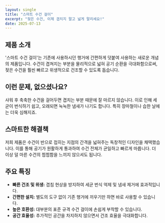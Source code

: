 ```yaml
---
layout: single
title: "스마트 수건 걸이"
excerpt: "젖은 수건, 이제 겹치지 말고 넓게 말리세요!"
date: 2025-07-13
---
```


## 제품 소개

'스마트 수건 걸이'는 기존에 사용하시던 행거에 간편하게 덧붙여 사용하는 새로운 개념의 제품입니다. 
수건이 겹쳐지는 부분을 물리적으로 넓혀 공기 순환을 극대화함으로써, 젖은 수건을 훨씬 빠르고 위생적으로 건조할 수 있도록 돕습니다.

## 이런 문제, 없으셨나요?

샤워 후 축축한 수건을 걸어두면 겹치는 부분 때문에 잘 마르지 않습니다. 이로 인해 세균이 번식하기 쉽고, 
오래되면 눅눅한 냄새가 나기도 합니다. 특히 장마철이나 습한 날에는 더욱 심해지죠.

## 스마트한 해결책

저희 제품은 수건이 반으로 접히는 지점의 간격을 넓혀주는 독창적인 디자인을 채택했습니다. 
이를 통해 공기가 원활하게 통과하여 수건 전체가 균일하고 빠르게 마릅니다. 더 이상 덜 마른 수건의 찝찝함을 느끼지 않으셔도 됩니다.

## 주요 특징

- **빠른 건조 및 위생:** 겹침 현상을 방지하여 세균 번식 억제 및 냄새 제거에 효과적입니다.
- **간편한 설치:** 별도의 도구 없이 기존 행거에 끼우기만 하면 바로 사용할 수 있습니다.
- **높은 호환성:** 대부분의 표준 규격 수건 걸이에 손쉽게 부착할 수 있습니다.
- **공간 효율성:** 추가적인 공간을 차지하지 않으면서 건조 효율을 극대화합니다.